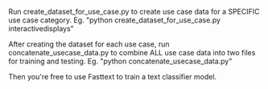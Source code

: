 Run create_dataset_for_use_case.py to create use case data for a SPECIFIC use case category.
Eg. "python create_dataset_for_use_case.py interactivedisplays"

After creating the dataset for each use case, run concatenate_usecase_data.py to combine ALL use case data into two files for training and testing.
Eg. "python concatenate_usecase_data.py"

Then you're free to use Fasttext to train a text classifier model.
